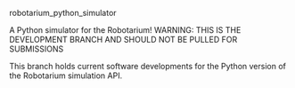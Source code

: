 robotarium_python_simulator

A Python simulator for the Robotarium!
WARNING: THIS IS THE DEVELOPMENT BRANCH AND SHOULD NOT BE PULLED FOR SUBMISSIONS

This branch holds current software developments for the Python version of the Robotarium simulation API.
